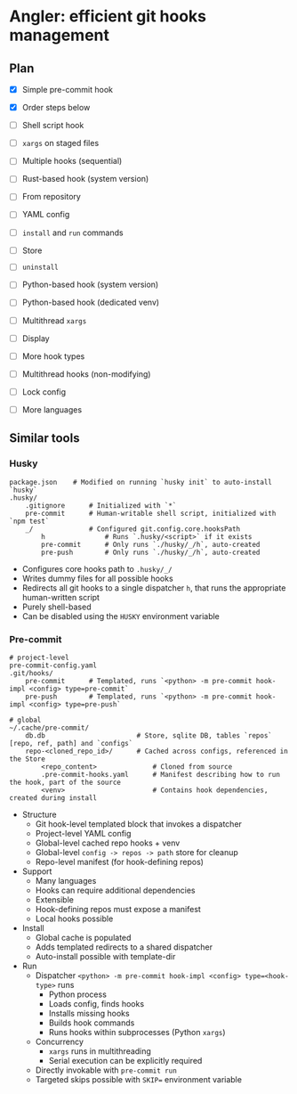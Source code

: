 # Angler: efficient git hooks management

## Plan

- [x] Simple pre-commit hook
- [x] Order steps below
- [ ] Shell script hook
- [ ] `xargs` on staged files
- [ ] Multiple hooks (sequential)
- [ ] Rust-based hook (system version)
- [ ] From repository
- [ ] YAML config
- [ ] `install` and `run` commands
- [ ] Store
- [ ] `uninstall`
- [ ] Python-based hook (system version)
- [ ] Python-based hook (dedicated venv)
- [ ] Multithread `xargs`
- [ ] Display
- [ ] More hook types
- [ ] Multithread hooks (non-modifying)
- [ ] Lock config
- [ ] More languages


## Similar tools

### Husky

```
package.json    # Modified on running `husky init` to auto-install `husky`
.husky/
    .gitignore      # Initialized with `*`
    pre-commit      # Human-writable shell script, initialized with `npm test`
    _/              # Configured git.config.core.hooksPath
        h               # Runs `.husky/<script>` if it exists
        pre-commit      # Only runs `./husky/_/h`, auto-created
        pre-push        # Only runs `./husky/_/h`, auto-created
```

- Configures core hooks path to `.husky/_/`
- Writes dummy files for all possible hooks
- Redirects all git hooks to a single dispatcher `h`, that runs the appropriate human-written script
- Purely shell-based
- Can be disabled using the `HUSKY` environment variable


### Pre-commit

```
# project-level
pre-commit-config.yaml
.git/hooks/
    pre-commit      # Templated, runs `<python> -m pre-commit hook-impl <config> type=pre-commit`
    pre-push        # Templated, runs `<python> -m pre-commit hook-impl <config> type=pre-push`
```

```
# global
~/.cache/pre-commit/
    db.db                       # Store, sqlite DB, tables `repos` [repo, ref, path] and `configs` 
    repo-<cloned_repo_id>/      # Cached across configs, referenced in the Store
        <repo_content>              # Cloned from source
        .pre-commit-hooks.yaml      # Manifest describing how to run the hook, part of the source
        <venv>                      # Contains hook dependencies, created during install
```

- Structure
    - Git hook-level templated block that invokes a dispatcher
    - Project-level YAML config
    - Global-level cached repo hooks + venv
    - Global-level `config -> repos -> path` store for cleanup
    - Repo-level manifest (for hook-defining repos)
- Support
    - Many languages
    - Hooks can require additional dependencies
    - Extensible
    - Hook-defining repos must expose a manifest
    - Local hooks possible
- Install
    - Global cache is populated
    - Adds templated redirects to a shared dispatcher
    - Auto-install possible with template-dir
- Run
    - Dispatcher `<python> -m pre-commit hook-impl <config> type=<hook-type>` runs
        - Python process
        - Loads config, finds hooks
        - Installs missing hooks
        - Builds hook commands
        - Runs hooks within subprocesses (Python `xargs`)
    - Concurrency
        - `xargs` runs in multithreading
        - Serial execution can be explicitly required
    - Directly invokable with `pre-commit run`
    - Targeted skips possible with `SKIP=` environment variable
